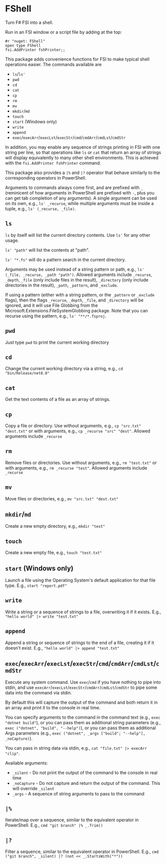 # FShell
Turn F# FSI into a shell.

Run in an FSI window or a script file by adding at the top:
```F#
#r "nuget: FShell"
open type FShell
fsi.AddPrinter fshPrinter;;
```

This package adds convenience functions for FSI to make typical shell operations easier. The commands available are

- `ls`/`ls'`
- `pwd`
- `cd`
- `cat`
- `cp`
- `rm`
- `mv`
- `mkdir`/`md`
- `touch`
- `start` (Windows only)
- `write`
- `append`
- `exec`/`execArr`/`execLst`/`execStr`/`cmd`/`cmdArr`/`cmdLst`/`cmdStr`

In addition, you may enable any sequence of strings printing in FSI with one string per line, so that operations like `ls` or `cat` that return an array of strings will display equivalently to many other shell environments. This is achieved with the `fsi.AddPrinter fshPrinter` command.

This package also provides a `|%` and `|?` operator that behave similarly to the corresponding operators in PowerShell.

Arguments to commands always come first, and are prefixed with `_` (reminicent of how arguments in PowerShell are prefixed with `-`, plus you can get tab completion of any arguments). A single argument can be used on its own, e.g., `ls' _recurse`, while multiple arguments must be inside a tuple, e.g., `ls' (_recurse, _file)`. 

## `ls`

`ls` by itself will list the current directory contents. Use `ls'` for any other usage. 

`ls' "path"` will list the contents at "path". 

`ls' "*.fs"` will do a pattern search in the current directory. 

Arguments may be used instead of a string pattern or path, e.g., `ls' (_file, _recurse, _path "path")`. Allowed  arguments include `_recurse`, `_depth`, `_file` (only include files in the result), `_directory` (only include directories in the result), `_path`, `_pattern`, and `_exclude`.

If using a pattern (either with a string pattern, or the `_pattern` or `_exclude` flags), then the flags `_recurse`, `_depth`, `_file`, and `_directory` will be ignored, and it will use File Globbing from the Microsoft.Extensions.FileSystemGlobbing package. Note that you can recurse using the pattern, e.g., `ls' "**/*.fsproj`.

## `pwd`

Just type `pwd` to print the current working directory

## `cd`

Change the current working directory via a string, e.g., `cd "bin/Release/net8.0"`

## `cat`

Get the text contents of a file as an array of strings.

## `cp`

Copy a file or directory. Use without arguments, e.g., `cp "src.txt" "dest.txt"` or with arguments, e.g., `cp _recurse "src" "dest"`. Allowed arguments include `_recurse` 

## `rm`

Remove files or directories. Use without arguments, e.g., `rm "test.txt"` or with arguments, e.g., `rm _recurse "test"`. Allowed arguments include `_recurse`

## `mv`

Move files or directories, e.g., `mv "src.txt" "dest.txt"`

## `mkdir`/`md`

Create a new empty directory, e.g., `mkdir "test"`

## `touch`

Create a new empty file, e.g., `touch "test.txt"`

## `start` (Windows only)

Launch a file using the Operating System's default application for that file type. E.g., `start "report.pdf"`

## `write`

Write a string or a sequence of strings to a file, overwriting it if it exists. E.g., `"hello world" |> write "test.txt"`

## `append`

Append a string or sequence of strings to the end of a file, creating it if it doesn't exist. E.g., `"hello world" |> append "test.txt"`

## `exec`/`execArr`/`execLst`/`execStr`/`cmd`/`cmdArr`/`cmdLst`/`cmdStr`

Execute any system command. Use `exec`/`cmd` if you have nothing to pipe into stdin, and use `execArr`/`execLst`/`execStr`/`cmdArr`/`cmdLst`/`cmdStr` to pipe some data into the command via stdin.

By default this will capture the output of the command and both return it in an array and print it to the console in real time.

You can specify arguments to the command in the command text (e.g., `exec "dotnet build"`), or you can pass them as additional string parameters  (e.g., `exec ("dotnet", "build", "--help")`), or you can pass them as additional Args parameters (e.g., `exec ("dotnet", _args ["build"; "--help"], _noCapture)`). 

You can pass in string data via stdin, e.g., `cat "file.txt" |> execArr "clip"`.

Available arguments:
- `_silent` - Do not print the output of the command to the console in real time
- `_noCapture` - Do not capture and return the output of the command. This will override `_silent`
- `_args` - A sequence of string arguments to pass to the command

## `|%`

Iterate/map over a sequence, similar to the equivalent operator in PowerShell. E.g., `cmd "git branch" |% _.Trim()`

## `|?`

Filter a sequence, similar to the equivalent operator in PowerShell. E.g., `cmd ("git branch", _silent) |? (not << _.StartsWith("*"))`
